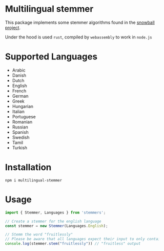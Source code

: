 # Multilingual stemmer

This package implements some stemmer algorithms found in the [snowball project](http://snowballstem.org/).

Under the hood is used `rust`, compiled by `webassembly` to work in `node.js`

# Supported Languages

-   Arabic
-   Danish
-   Dutch
-   English
-   French
-   German
-   Greek
-   Hungarian
-   Italian
-   Portuguese
-   Romanian
-   Russian
-   Spanish
-   Swedish
-   Tamil
-   Turkish

# Installation

```
npm i multilingual-stemmer
```

# Usage

```typescript
import { Stemmer, Languages } from 'stemmers';

// Create a stemmer for the english language
const stemmer = new Stemmer(Languages.English);

// Stemm the word "fruitlessly"
// Please be aware that all languages expect their input to only contain lowercase characters.
console.log(stemmer.stem("fruitlessly")) // "fruitless" output

```